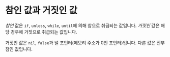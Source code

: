 # 참인 값과 거짓인 값

*참인* 값은 `if`, `unless`, `while`, `until`에 의해 참으로 취급되는 값입니다. *거짓인* 값은 해당 경우에 거짓으로 취급되는 값입니다.

거짓인 값은 `nil`, `false`과 널 포인터(메모리 주소가 0인 포인터)입니다. 다른 값은 전부 참인 값입니다.
